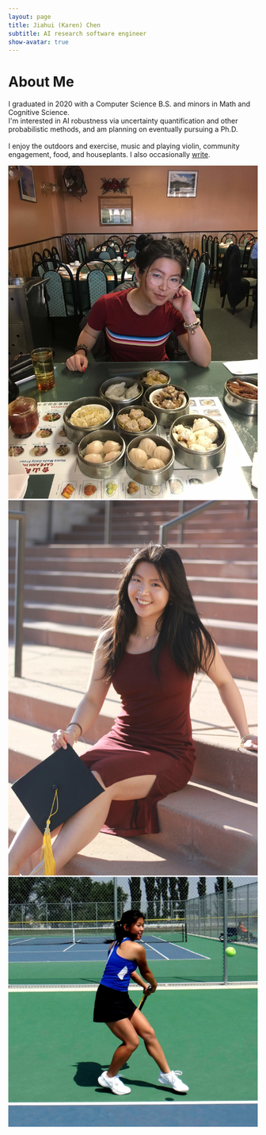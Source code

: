 ```yaml
---
layout: page
title: Jiahui (Karen) Chen
subtitle: AI research software engineer
show-avatar: true
---
```

# About Me  

I graduated in 2020 with a Computer Science B.S. and minors in Math and Cognitive Science.  
I'm interested in AI robustness via uncertainty quantification and other probabilistic methods,
and am planning on eventually pursuing a Ph.D.  
<br/>
I enjoy the outdoors and exercise, music and playing violin, community engagement, food, and houseplants. I also occasionally [write](https://medium.com/@jiahui.k.chen).


<div position="relative" style="width:100%;height:500px">
  <div class="imgContainer">
  <!-- All image dimensions in imgContainer -->
    <img class="about-me-img" src="/img/dimsum_2000l.jpg">
  </div>
  <div class="imgContainer">
    <img class="about-me-img" src="/img/grad_2000l.jpg">
  </div>
  <div class="imgContainer">
    <img class="about-me-img" src="/img/tennis_sqr.jpg">
  </div>
</div>
<div style="width:800px">
